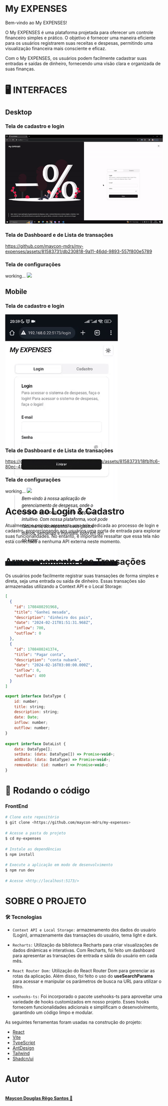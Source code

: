 # My EXPENSES
Bem-vindo ao My EXPENSES!

O My EXPENSES é uma plataforma projetada para oferecer um controle financeiro simples e prático. O  objetivo é fornecer uma maneira eficiente para os usuários registrarem suas receitas e despesas, permitindo uma visualização financeira mais consciente e eficaz.

Com o My EXPENSES, os usuários podem facilmente cadastrar suas entradas e saídas de dinheiro, fornecendo uma visão clara e organizada de suas finanças.

# 🖥️ INTERFACES
## Desktop

### Tela de cadastro e login
<p align-items="center">
  <img src="./src/assets/readme/login_pc.gif">
</p>

### Tela de Dashboard e de Lista de transações
https://github.com/maycon-mdrs/my-expenses/assets/81583731/db230818-9a11-46dd-9893-557f800e5789

### Tela de configurações
<p align-items="center">
  working...
  <img src="./src/assets/readme/">
</p>

## Mobile
### Tela de cadastro e login
<p align-items="center" style="height: 400px">
    <img src="./src/assets/readme/login_mobile.gif">
</p>

### Tela de Dashboard e de Lista de transações
https://github.com/maycon-mdrs/my-expenses/assets/81583731/18fb1fc6-80ec-4819-96e1-4f0ac236d275

### Tela de configurações
<p align-items="center">
  working...
  <img src="./src/assets/readme/">
</p>

# Acesso ao Login & Cadastro
Atualmente, o projeto apresenta uma tela dedicada ao processo de login e cadastro, proporcionando aos usuários uma porta de entrada para explorar suas funcionalidades. No entanto, é importante ressaltar que essa tela não está conectada a nenhuma API externa neste momento.

# Armazenamento das Transações
Os usuários pode facilmente registrar suas transações de forma simples e direta, seja uma entrada ou saída de dinheiro. Essas transações são armazenadas utilizando a Context API e o Local Storage:
```json
[
  {
    "id": 1708480291968,
    "title": "Ganhei mesada",
    "description": "dinheiro dos pais",
    "date": "2024-02-21T01:51:31.968Z",
    "inflow": 700,
    "outflow": 0
  },
  {
    "id": 1708480241374,
    "title": "Pagar conta",
    "description": "conta nubank",
    "date": "2024-02-16T03:00:00.000Z",
    "inflow": 0,
    "outflow": 400
  }
]
```
```js
export interface DataType {
    id: number;
    title: string;
    description: string;
    date: Date;
    inflow: number;
    outflow: number;
}

export interface DataList {
    data: DataType[];
    setData: (data: DataType[]) => Promise<void>;
    addData: (data: DataType) => Promise<void>;
    removeData: (id: number) => Promise<void>;
}
```

# 🎲 Rodando o código

### FrontEnd
```bash
# Clone este repositório
$ git clone <https://github.com/maycon-mdrs/my-expenses>

# Acesse a pasta do projeto
$ cd my-expenses

# Instale as dependências
$ npm install

# Execute a aplicação em modo de desenvolvimento
$ npm run dev

# Acesse <http://localhost:5173/>
```

# SOBRE O PROJETO
### 🛠 Tecnologias

- `Context API e Local Storage:` armazenamento dos dados do usuário (Login), armazenamente das transações do usuário, tema light e dark.

- `Recharts:` Utilização da biblioteca Recharts para criar visualizações de dados dinâmicas e interativas. Com Recharts, foi feito um dashboard para apresentar as transações de entrada e sáida do usuário em cada mês.

- `React Router Dom:` Utilização do React Router Dom para gerenciar as rotas da aplicação. Além disso, foi feito o uso do **useSearchParams** para acessar e manipular os parâmetros de busca na URL para utilizar o filtro.

- `usehooks-ts:` Foi incorporado o pacote usehooks-ts para aproveitar uma variedade de hooks customizados em nosso projeto. Esses hooks fornecem funcionalidades adicionais e simplificam o desenvolvimento, garantindo um código limpo e modular. 


As seguintes ferramentas foram usadas na construção do projeto:

- [React](https://pt-br.reactjs.org/)
- [Vite](https://vitejs.dev/)
- [TypeScript](https://www.typescriptlang.org/)
- [AntDesign](https://ant.design/)
- [Tailwind](https://tailwindcss.com/)
- [Shadcn/ui](https://ui.shadcn.com/)

# Autor

<a href="https://github.com/maycon-mdrs" style= "float: left">
    <div style="display: flex; flex-direction: column; align-items: center">
        <img style="width: 150px; border-radius: 50%;" src="https://avatars.githubusercontent.com/u/81583731?v=4" alt=""/>
        <br />
        <strong>Maycon Douglas Rêgo Santos 🚀</strong>
    </div>
</a>
